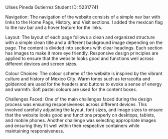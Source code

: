 Ulises Pineda Gutierrez 
Student ID: 52317741

Navigation:
The navigation of the website consists of a simple nav bar with links to the Home Page, History, and Visit sections. I added the mexican flag to the nav bar and a hover feature for the links.

Layout:
The layout of each page follows a clean and organized structure with a simple clean title and a different background image depending on the page. The content is divided into sections with clear headings. Each section has images to make it more eye friendly. Responsive design principles are applied to ensure that the website looks good and functions well across different devices and screen sizes.

Colour Choices:
The colour scheme of the website is inspired by the vibrant culture and history of Mexico City. Warm tones such as terracotta and goldenrod are used for the headers and buttons to evoke a sense of energy and warmth. Soft pastel colours are used for the content boxes. 

Challenges Faced:
One of the main challenges faced during the design process was ensuring responsiveness across different devices. This involved carefully adjusting the layout, font sizes, and image sizes to ensure that the website looks good and functions properly on desktops, tablets, and mobile phones. 
Another challenge was selecting appropriate images and ensuring they fit well within their respective containers while maintaining responsiveness. 
